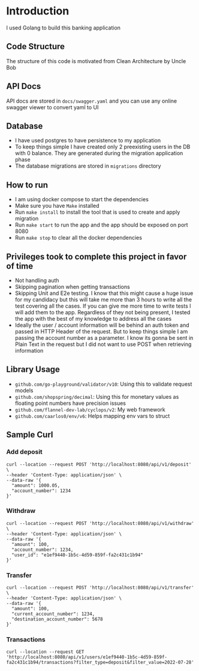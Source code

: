 # Introduction
I used Golang to build this banking application

## Code Structure
The structure of this code is motivated from Clean Architecture by Uncle Bob

## API Docs
API docs are stored in `docs/swagger.yaml` and you can use any online swagger viewer to convert yaml to UI

## Database
- I have used postgres to have persistence to my application
- To keep things simple I have created only 2 preexisting users in the DB with 0 balance. They are generated during the
migration application phase
- The database migrations are stored in `migrations` directory

## How to run
- I am using docker compose to start the dependencies
- Make sure you have `Make` installed
- Run `make install` to install the tool that is used to create and apply migration
- Run `make start` to run the app and the app should be exposed on port 8080
- Run `make stop` to clear all the docker dependencies

## Privileges took to complete this project in favor of time
- Not handling auth
- Skipping pagination when getting transactions
- Skipping Unit and E2e testing. I know that this might cause a huge issue for my candidacy but this will take me more than
3 hours to write all the test covering all the cases. If you can give me more time to write tests I will add them to the app.
Regardless of they not being present, I tested the app with the best of my knowledge to address all the cases
- Ideally the user / account information will be behind an auth token and passed in HTTP Header of the request. But to keep
  things simple I am passing the account number as a parameter. I know its gonna be sent in Plain Text in the request but I
  did not want to use POST when retrieving information

## Library Usage
- `github.com/go-playground/validator/v10`: Using this to validate request models
- `github.com/shopspring/decimal`: Using this for monetary values as floating point numbers have precision issues
- `github.com/flannel-dev-lab/cyclops/v2`: My web framework
- `github.com/caarlos0/env/v6`: Helps mapping env vars to struct

## Sample Curl
### Add deposit
```shell
curl --location --request POST 'http://localhost:8080/api/v1/deposit' \
--header 'Content-Type: application/json' \
--data-raw '{
  "amount": 1000.05,
  "account_number": 1234
}'
```

### Withdraw
```shell
curl --location --request POST 'http://localhost:8080/api/v1/withdraw' \
--header 'Content-Type: application/json' \
--data-raw '{
  "amount": 100,
  "account_number": 1234,
  "user_id": "e1ef9440-1b5c-4d59-859f-fa2c431c1b94"
}'
```

### Transfer
```shell
curl --location --request POST 'http://localhost:8080/api/v1/transfer' \
--header 'Content-Type: application/json' \
--data-raw '{
  "amount": 100,
  "current_account_number": 1234,
  "destination_account_number": 5678
}'
```

### Transactions
```shell
curl --location --request GET 'http://localhost:8080/api/v1/users/e1ef9440-1b5c-4d59-859f-fa2c431c1b94/transactions?filter_type=deposit&filter_value=2022-07-28'
```